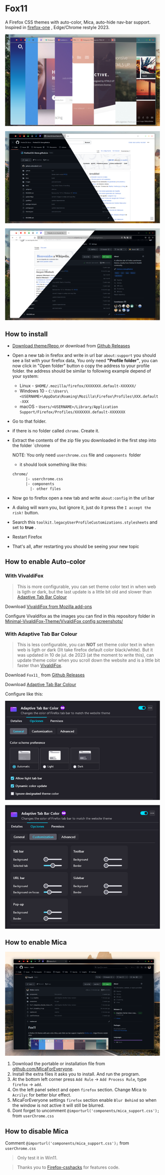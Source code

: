 # Fox11

A Firefox CSS themes with auto-color, Mica, auto-hide nav-bar support. Inspired in [firefox-one](https://github.com/Godiesc/firefox-one) , Edge/Chrome restyle 2023.

![1690216277849](image/readme/1690216277849.png)

![1690216288679](image/readme/1690216288679.png)

![1690216292119](image/readme/1690216292119.png)

## How to install

* [Download theme/Repo ](https://github.com/Neikon/Fox11/archive/refs/heads/main.zip)or download from [Github Releases](https://github.com/Neikon/Fox11/releases)
* Open a new tab in firefox and write in url bar `about:support` you should see a list with your firefox data, You only need **"Profile folder"**, you can now click in "Open folder" button o copy the address to your profile folder.
  the address should be similar to following example depend of your system:

  * Linux - `$HOME/.mozilla/firefox/XXXXXXX.default-XXXXXX/`
  * Windows 10 - `C:\Users\<USERNAME>\AppData\Roaming\Mozilla\Firefox\Profiles\XXX.default-XXX`
  * macOS - `Users/<USERNAME>/Library/Application Support/Firefox/Profiles/XXXXXXX.default-XXXXXXX`
* Go to that folder.
* if there is no folder called `chrome`. Create it.
* Extract the contents of the zip file you downloaded in the first step into the folder `chrome

  NOTE: You only need `userchrome.css` file and `components `folder

  * it should look something like this:

  ```
  chrome/
        |- userchrome.css
        |- components
  	      |- other files
  ```
* Now go to firefox open a new tab and write `about:config` in the url bar
* A dialog will warn you, but ignore it, just do it press the `I accept the risk!` button.
* Search this `toolkit.legacyUserProfileCustomizations.stylesheets` and set to  **true** .
* Restart Firefox
* That's all, after restarting you should be seeing your new topic

## How to enable Auto-color

### With VivaldiFox

> This is more configurable, you can set theme color text in when web is ligth or dark, but the last update is a little bit old and slower than [Adaptive Tab Bar Colour](https://addons.mozilla.org/es/firefox/addon/adaptive-tab-bar-colour/)

Download [VivaldiFox from Mozilla add-ons](https://addons.mozilla.org/es/firefox/addon/vivaldifox/)

Configure Vivaldifox as the images you can find in this repository folder in [Minimal-VivaldiFox-Theme/VivaldiFox config screenshots/](https://github.com/Neikon/Minimal-VivaldiFox-Theme/tree/master/VivaldiFox%20config%20screenshots)

### With Adaptive Tab Bar Colour

> This is less configurable, you can **NOT** set theme color text in when web is ligth or dark ()It take firefox default color black/white). But it was updated in 10 de jul. de 2023 (at the moment to write this), can update theme color when you scroll down the website and is a little bit faster than [VivaldiFox](https://addons.mozilla.org/es/firefox/addon/vivaldifox/).

Download `Fox11_` from [Github Releases](https://github.com/Neikon/Fox11/releases)

Download [Adaptive Tab Bar Colour](https://addons.mozilla.org/es/firefox/addon/adaptive-tab-bar-colour/)

Configure like this:

![1691562149309](image/readme/1691562149309.png)

![1691562162205](image/readme/1691562162205.png)

## How to enable Mica

![1691563418450](image/readme/1691563418450.png)

1. Download the portable or installation file from [github.com/MicaForEveryone](https://github.com/MicaForEveryone/MicaForEveryone/releases).
2. Install the extra files it asks you to install. And run the program.
3. At the bottom left corner press `Add Rule` -> `Add Process Rule`, type `firefox` -> `add`.
4. On the left panel select and open `firefox` section. Change Mica to `Acrilyc` for better blur effect.
5. MicaForEveryone settings `firefox` section enable `Blur Behind` so when the window is not active it will still be blurred.
6. Dont forget to uncomment `@importurl('components/mica_support.css');` from `userChrome.css`

## How to disable Mica

Comment `@importurl('components/mica_support.css');` from `userChrome.css`

> Only test it in Win11.

> Thanks you to [Firefox-csshacks](https://mrotherguy.github.io/firefox-csshacks/?file=) for features code.
